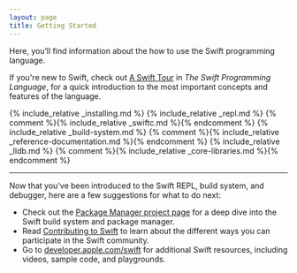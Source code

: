 ```yaml
---
layout: page
title: Getting Started
---
```


Here, you’ll find information about the how to use the Swift programming language.

If you're new to Swift, check out [A Swift Tour][TSPL] in
_The Swift Programming Language_, for a quick introduction to the
most important concepts and features of the language.

[TSPL]: https://docs.swift.org/swift-book/documentation/the-swift-programming-language/guidedtour/

{% include_relative _installing.md %}
{% include_relative _repl.md %}
{% comment %}{% include_relative _swiftc.md %}{% endcomment %}
{% include_relative _build-system.md %}
{% comment %}{% include_relative _reference-documentation.md %}{% endcomment %}
{% include_relative _lldb.md %}
{% comment %}{% include_relative _core-libraries.md %}{% endcomment %}

* * *

Now that you've been introduced to the Swift REPL, build system, and debugger,
here are a few suggestions for what to do next:

- Check out the [Package Manager project page](/package-manager)
  for a deep dive into the Swift build system and package manager.
- Read [Contributing to Swift](/contributing)
  to learn about the different ways you can participate in the Swift community.
- Go to [developer.apple.com/swift](https://developer.apple.com/swift/resources/)
  for additional Swift resources, including videos, sample code, and playgrounds.
